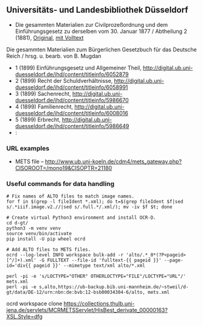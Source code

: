 ## Universitäts- und Landesbibliothek Düsseldorf

*  Die gesammten Materialien zur Civilprozeßordnung und dem Einführungsgesetz zu derselben vom 30. Januar 1877 / Abtheilung 2 (1881), [Original](https://www.ub.uni-koeln.de/cdm/ref/collection/mono19/id/21180), [mit Volltext]()

Die gesammten Materialien zum Bürgerlichen Gesetzbuch für das Deutsche Reich / hrsg. u. bearb. von B. Mugdan

* 1 (1899) Einführungsgesetz und Allgemeiner Theil, http://digital.ub.uni-duesseldorf.de/ihd/content/titleinfo/6052879
* 2 (1899) Recht der Schuldverhältnisse, http://digital.ub.uni-duesseldorf.de/ihd/content/titleinfo/6058991
* 3 (1899) Sachenrecht, http://digital.ub.uni-duesseldorf.de/ihd/content/titleinfo/5986670
* 4 (1899) Familienrecht, http://digital.ub.uni-duesseldorf.de/ihd/content/titleinfo/6008016
* 5 (1899) Erbrecht, http://digital.ub.uni-duesseldorf.de/ihd/content/titleinfo/5986649
* :


### URL examples

* METS file – http://www.ub.uni-koeln.de/cdm4/mets_gateway.php?CISOROOT=/mono19&CISOPTR=21180

### Useful commands for data handling

```
# Fix names of ALTO files to match image names.
for f in $(grep -l fileIdent *.xml); do t=$(grep fileIdent $f|sed s/.*iiif.image.v2.//|sed s/.full.*/.xml/); mv -iv $f $t; done

# Create virtual Python3 environment and install OCR-D.
cd d-gt/
python3 -m venv venv
source venv/bin/activate
pip install -U pip wheel ocrd

# Add ALTO files to METS files.
ocrd --log-level INFO workspace bulk-add -r 'alto/.*_0*(?P<pageid>[^/]+).xml' -G FULLTEXT --file-id 'fulltext-{{ pageid }}' --page-id='div{{ pageid }}' --mimetype text/xml alto/*.xml

perl -pi -e 's/LOCTYPE="OTHER" OTHERLOCTYPE="FILE"/LOCTYPE="URL"/' mets.xml
perl -pi -e s,alto,https://ub-backup.bib.uni-mannheim.de/~stweil/d-gt/data/DE-12/urn:nbn:de:bvb:12-bsb00034304-6/alto, mets.xml
```
ocrd workspace clone https://collections.thulb.uni-jena.de/servlets/MCRMETSServlet/HisBest_derivate_00000163?XSL.Style=dfg
